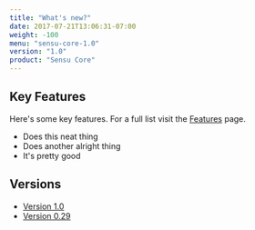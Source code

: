 ```yaml
---
title: "What's new?"
date: 2017-07-21T13:06:31-07:00
weight: -100
menu: "sensu-core-1.0"
version: "1.0"
product: "Sensu Core"
---
```


## Key Features
Here's some key features. For a full list visit the [Features](/sensu-core/1.0/features/) page.

- Does this neat thing
- Does another alright thing
- It's pretty good

## Versions

- [Version 1.0](/sensu-core/1.0)
- [Version 0.29](/sensu-core/0.29/)
